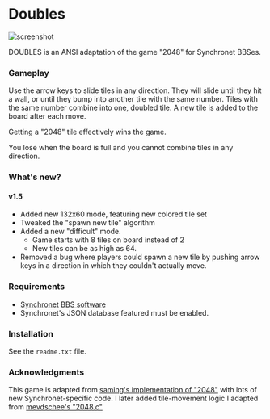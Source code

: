 Doubles
=======

![screenshot](http://www.breakintochat.com/files/misc/doubles-animation.gif)

DOUBLES is an ANSI adaptation of the game "2048" for Synchronet BBSes.

### Gameplay

Use the arrow keys to slide tiles in any direction. They will slide until they hit a wall, or until they bump into another tile with the same number. Tiles with the same number combine into one, doubled tile. A new tile is added to the board after each move.

Getting a "2048" tile effectively wins the game. 

You lose when the board is full and you cannot combine tiles in any direction.

### What's new?

#### v1.5
  * Added new 132x60 mode, featuring new colored tile set
  * Tweaked the "spawn new tile" algorithm
  * Added a new "difficult" mode. 
      - Game starts with 8 tiles on board instead of 2
      - New tiles can be as high as 64.
  * Removed a bug where players could spawn a new tile by pushing
    arrow keys in a direction in which they couldn't actually move.


### Requirements

- [Synchronet](http://www.synchro.net) [BBS software](http://cvs.synchro.net/cgi-bin/viewcvs.cgi/)
- Synchronet's JSON database featured must be enabled.

### Installation

See the `readme.txt` file.

### Acknowledgments

This game is adapted from [saming's implementation of "2048"](https://github.com/saming/2048) with lots of new Synchronet-specific code. I later added tile-movement logic I adapted from [mevdschee's "2048.c"](https://github.com/mevdschee/2048.c)
